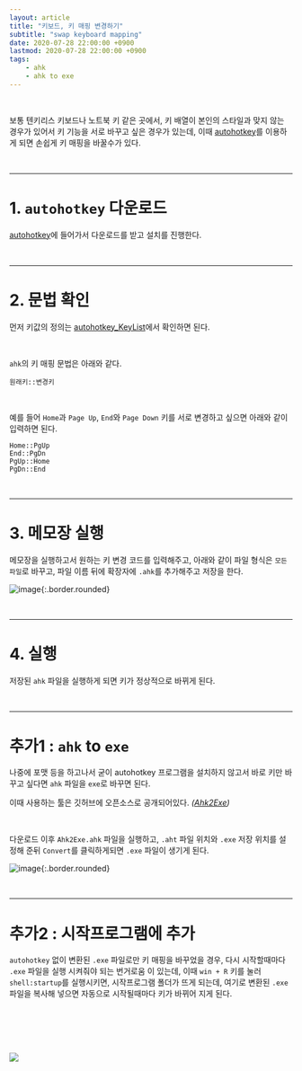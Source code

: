 ```yaml
---
layout: article
title: "키보드, 키 매핑 변경하기"
subtitle: "swap keyboard mapping"
date: 2020-07-28 22:00:00 +0900
lastmod: 2020-07-28 22:00:00 +0900
tags: 
    - ahk
    - ahk to exe
---
```


<br>

보통 텐키리스 키보드나 노트북 키 같은 곳에서, 키 배열이 본인의 스타일과 맞지 않는 경우가 있어서 키 기능을 서로 바꾸고 싶은 경우가 있는데, 이때 [autohotkey](https://www.autohotkey.com/)를 이용하게 되면 손쉽게 키 매핑을 바꿀수가 있다.

<br>

---

# 1. `autohotkey` 다운로드

[autohotkey](https://www.autohotkey.com/)에 들어가서 다운로드를 받고 설치를 진행한다.

<br>

---

# 2. 문법 확인

먼저 키값의 정의는 [autohotkey_KeyList](https://www.autohotkey.com/docs/KeyList.htm)에서 확인하면 된다.

<br>

`ahk`의 키 매핑 문법은 아래와 같다.

```
원래키::변경키
```

<br>

예를 들어 `Home`과 `Page Up`, `End`와 `Page Down` 키를 서로 변경하고 싶으면 아래와 같이 입력하면 된다.

```
Home::PgUp
End::PgDn
PgUp::Home
PgDn::End
```

<br>

---

# 3. 메모장 실행

메모장을 실행하고서 원하는 키 변경 코드를 입력해주고, 아래와 같이 파일 형식은 `모든 파일`로 바꾸고, 파일 이름 뒤에 확장자에 `.ahk`를 추가해주고 저장을 한다.

![image](https://user-images.githubusercontent.com/59393359/88675147-9874ad80-d125-11ea-9b99-4b4108f79a62.png){:.border.rounded}

<br>

---

# 4. 실행

저장된 `ahk` 파일을 실행하게 되면 키가 정상적으로 바뀌게 된다.

<br>

---

# 추가1 : `ahk` to `exe`

나중에 포맷 등을 하고나서 굳이 autohotkey 프로그램을 설치하지 않고서 바로 키만 바꾸고 싶다면 `ahk` 파일을 `exe`로 바꾸면 된다.

이때 사용하는 툴은 깃허브에 오픈소스로 공개되어있다. *([Ahk2Exe](https://github.com/AutoHotkey/Ahk2Exe/releases/tag/DemoCode_1))*

<br>

다운로드 이후 `Ahk2Exe.ahk` 파일을 실행하고, `.aht` 파일 위치와 `.exe` 저장 위치를 설정해 준뒤 `Convert`를 클릭하게되면 `.exe` 파일이 생기게 된다.

![image](https://user-images.githubusercontent.com/59393359/88677650-85afa800-d128-11ea-97ca-fbcd80a9be7d.png){:.border.rounded}

<br>

---

# 추가2 : 시작프로그램에 추가

`autohotkey` 없이 변환된 `.exe` 파일로만 키 매핑을 바꾸었을 경우, 다시 시작할때마다 `.exe` 파일을 실행 시켜줘야 되는 번거로움 이 있는데, 이때 `win + R` 키를 눌러 `shell:startup`를 실행시키면, 시작프로그램 폴더가 뜨게 되는데, 여기로 변환된 `.exe` 파일을 복사해 넣으면 자동으로 시작될때마다 키가 바뀌어 지게 된다.

<br><br><br><br>

<a href="https://user-images.githubusercontent.com/59393359/89050114-3b7b3080-d38d-11ea-8472-676e43243234.png"><img src="https://user-images.githubusercontent.com/59393359/89050114-3b7b3080-d38d-11ea-8472-676e43243234.png" class="border rounded enlarge"/></a>